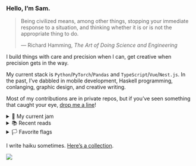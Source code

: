 ### Hello, I’m Sam.

<blockquote>
  <p>
    Being civilized means, among other things, stopping your immediate response to a situation, and thinking whether it is or is not the appropriate thing to do.
  </p>

  <footer>
    ― Richard Hamming, <i><cite>The Art of Doing Science and Engineering</cite></i>
  </footer>
</blockquote>

I build things with care and precision when I can, get creative when precision gets in the way.

My current stack is `Python`/`PyTorch`/`Pandas` and `TypeScript`/`Vue`/`Nest.js`. In the past, I’ve dabbled in mobile development, Haskell programming, conlanging, graphic design, and creative writing.

Most of my contributions are in private repos, but if you’ve seen something that caught your eye, [drop me a line](mailto:hello@moltinginstar.com)!

<details>
  <summary>🎵 My current jam</summary>
  <ul>
    <li><a href="https://www.youtube.com/watch?v=exOi_zsOHwM" target="_blank"><i>Bokura no</i></a></li>
    <li><a href="https://www.youtube.com/watch?v=AgHaGrZkkv4" target="_blank"><i>People Are Strange</i></a></li>
    <li><a href="https://www.youtube.com/watch?v=gSsCZJM6OG0" target="_blank"><i>Serendipity</i></a></li>
    <li><a href="https://www.youtube.com/watch?v=Io1AFbHcv-s" target="_blank"><i>Unk’àtân</i></a></li>
  </ul>
</details>

<details>
  <summary>📚 Recent reads</summary>
  <ul>
    <li><i>Dawn</i> by Octavia Butler</li>
    <li><i title="When We Cease to Understand the World">Un verdor terrible</i> by Benjamín Labatut</li>
    <li>The <i>Bhagavad Gītā</i></li>
  </ul>
</details>

<details>
  <summary>🏳️ Favorite flags</summary>
  <ul>🇺🇸🇸🇨🇲🇺🇱🇨🇵🇼🇧🇩🇰🇬🇭🇰🇧🇹🇧🇦🇦🇬🇵🇬🇰🇮🇦🇱🇬🇱🇵🇦🇦🇶</ul>
</details>

I write haiku sometimes. [Here’s a collection](https://moltinginstar.com/haiku.html).

<picture>
  <source
    srcset="https://moltinginstar.com/images/stained_glass.dark.png"
    media="(prefers-color-scheme: dark)"
  />

  <source
    srcset="https://moltinginstar.com/images/stained_glass.light.png"
    media="(prefers-color-scheme: light), (prefers-color-scheme: no-preference)"
  />

  <img src="https://moltinginstar.com/images/stained_glass.light.png" />
</picture>
